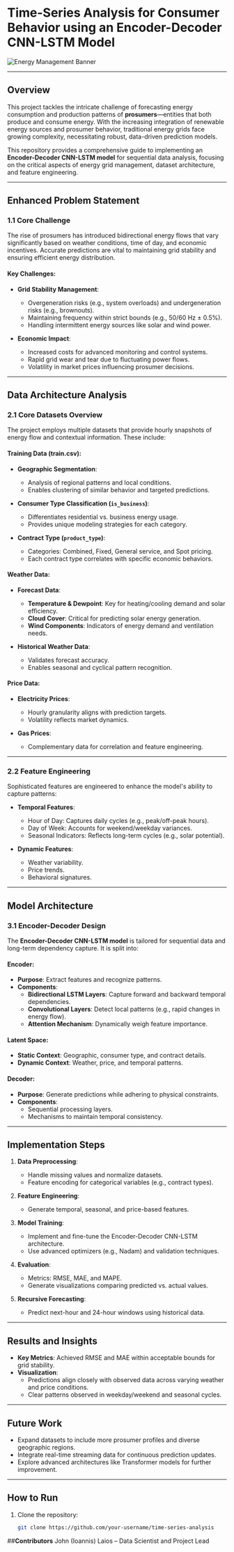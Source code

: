 # **Time-Series Analysis for Consumer Behavior using an Encoder-Decoder CNN-LSTM Model**

![Energy Management Banner](https://github.com/user-attachments/assets/6ce5801e-d626-4f55-b8c1-fb504f4c80cc)

---

## **Overview**
This project tackles the intricate challenge of forecasting energy consumption and production patterns of **prosumers**—entities that both produce and consume energy. With the increasing integration of renewable energy sources and prosumer behavior, traditional energy grids face growing complexity, necessitating robust, data-driven prediction models.

This repository provides a comprehensive guide to implementing an **Encoder-Decoder CNN-LSTM model** for sequential data analysis, focusing on the critical aspects of energy grid management, dataset architecture, and feature engineering.

---

## **Enhanced Problem Statement**

### 1.1 Core Challenge
The rise of prosumers has introduced bidirectional energy flows that vary significantly based on weather conditions, time of day, and economic incentives. Accurate predictions are vital to maintaining grid stability and ensuring efficient energy distribution.

#### Key Challenges:
- **Grid Stability Management**: 
  - Overgeneration risks (e.g., system overloads) and undergeneration risks (e.g., brownouts).
  - Maintaining frequency within strict bounds (e.g., 50/60 Hz ± 0.5%).
  - Handling intermittent energy sources like solar and wind power.

- **Economic Impact**:
  - Increased costs for advanced monitoring and control systems.
  - Rapid grid wear and tear due to fluctuating power flows.
  - Volatility in market prices influencing prosumer decisions.

---

## **Data Architecture Analysis**

### 2.1 Core Datasets Overview
The project employs multiple datasets that provide hourly snapshots of energy flow and contextual information. These include:

#### **Training Data (train.csv)**:
- **Geographic Segmentation**:
  - Analysis of regional patterns and local conditions.
  - Enables clustering of similar behavior and targeted predictions.

- **Consumer Type Classification (`is_business`)**:
  - Differentiates residential vs. business energy usage.
  - Provides unique modeling strategies for each category.

- **Contract Type (`product_type`)**:
  - Categories: Combined, Fixed, General service, and Spot pricing.
  - Each contract type correlates with specific economic behaviors.

#### **Weather Data**:
- **Forecast Data**:
  - **Temperature & Dewpoint**: Key for heating/cooling demand and solar efficiency.
  - **Cloud Cover**: Critical for predicting solar energy generation.
  - **Wind Components**: Indicators of energy demand and ventilation needs.

- **Historical Weather Data**:
  - Validates forecast accuracy.
  - Enables seasonal and cyclical pattern recognition.

#### **Price Data**:
- **Electricity Prices**:
  - Hourly granularity aligns with prediction targets.
  - Volatility reflects market dynamics.
  
- **Gas Prices**:
  - Complementary data for correlation and feature engineering.

---

### 2.2 Feature Engineering
Sophisticated features are engineered to enhance the model's ability to capture patterns:
- **Temporal Features**:
  - Hour of Day: Captures daily cycles (e.g., peak/off-peak hours).
  - Day of Week: Accounts for weekend/weekday variances.
  - Seasonal Indicators: Reflects long-term cycles (e.g., solar potential).

- **Dynamic Features**:
  - Weather variability.
  - Price trends.
  - Behavioral signatures.

---

## **Model Architecture**

### 3.1 Encoder-Decoder Design
The **Encoder-Decoder CNN-LSTM model** is tailored for sequential data and long-term dependency capture. It is split into:

#### **Encoder**:
- **Purpose**: Extract features and recognize patterns.
- **Components**:
  - **Bidirectional LSTM Layers**: Capture forward and backward temporal dependencies.
  - **Convolutional Layers**: Detect local patterns (e.g., rapid changes in energy flow).
  - **Attention Mechanism**: Dynamically weigh feature importance.

#### **Latent Space**:
- **Static Context**: Geographic, consumer type, and contract details.
- **Dynamic Context**: Weather, price, and temporal patterns.

#### **Decoder**:
- **Purpose**: Generate predictions while adhering to physical constraints.
- **Components**:
  - Sequential processing layers.
  - Mechanisms to maintain temporal consistency.

---

## **Implementation Steps**

1. **Data Preprocessing**:
   - Handle missing values and normalize datasets.
   - Feature encoding for categorical variables (e.g., contract types).

2. **Feature Engineering**:
   - Generate temporal, seasonal, and price-based features.

3. **Model Training**:
   - Implement and fine-tune the Encoder-Decoder CNN-LSTM architecture.
   - Use advanced optimizers (e.g., Nadam) and validation techniques.

4. **Evaluation**:
   - Metrics: RMSE, MAE, and MAPE.
   - Generate visualizations comparing predicted vs. actual values.

5. **Recursive Forecasting**:
   - Predict next-hour and 24-hour windows using historical data.

---

## **Results and Insights**
- **Key Metrics**: Achieved RMSE and MAE within acceptable bounds for grid stability.
- **Visualization**:
  - Predictions align closely with observed data across varying weather and price conditions.
  - Clear patterns observed in weekday/weekend and seasonal cycles.

---

## **Future Work**
- Expand datasets to include more prosumer profiles and diverse geographic regions.
- Integrate real-time streaming data for continuous prediction updates.
- Explore advanced architectures like Transformer models for further improvement.

---

## **How to Run**
1. Clone the repository:
   ```bash
   git clone https://github.com/your-username/time-series-analysis

##**Contributors**
John (Ioannis) Laios – Data Scientist and Project Lead
